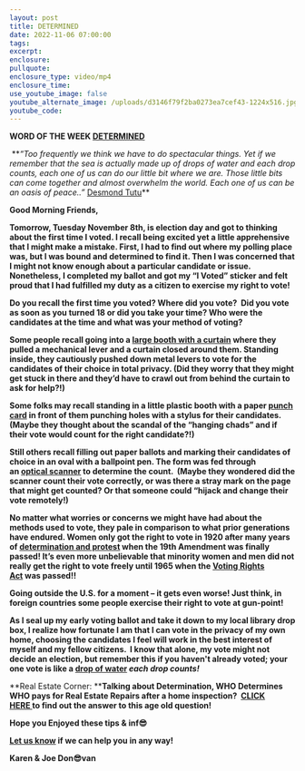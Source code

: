 ```yaml
---
layout: post
title: DETERMINED
date: 2022-11-06 07:00:00
tags:
excerpt:
enclosure:
pullquote:
enclosure_type: video/mp4
enclosure_time:
use_youtube_image: false
youtube_alternate_image: /uploads/d3146f79f2ba0273ea7cef43-1224x516.jpg
youtube_code:
---
```

**WORD OF THE WEEK&nbsp;[DETERMINED](https://www.bing.com/search?q=Determined&amp;cvid=831f56a0b00a4e8ab2773dfa94eb4573&amp;aqs=edge..69i57j69i64.8406j0j1&amp;pglt=675&amp;FORM=ANNTA1&amp;PC=U531)**

*&nbsp;****“Too frequently we think we have to do spectacular things. Yet if we remember that the sea is actually made up of drops of water and each drop counts, each one of us can do our little bit where we are. Those little bits can come together and almost overwhelm the world. Each one of us can be an oasis of peace..”*&nbsp;[Desmond Tutu](https://en.wikipedia.org/wiki/Desmond_Tutu)**

**Good Morning Friends,**

**Tomorrow, Tuesday November 8th, is election day and got to thinking about the first time I voted. I recall being excited yet a little apprehensive that I might make a mistake. First, I had to find out where my polling place was, but I was bound and determined to find it. Then I was concerned that I might not know enough about a particular candidate or issue. Nonetheless, I completed my ballot and got my “I Voted” sticker and felt proud that I had fulfilled my duty as a citizen to exercise my right to vote\!**

**Do you recall the first time you voted? Where did you vote? &nbsp;Did you vote as soon as you turned 18 or did you take your time? Who were the candidates at the time and what was your method of voting?**

**Some people recall going into a&nbsp;[large booth with a curtain](https://www.bing.com/images/search?view=detailV2&amp;ccid=B3FLhS%2fp&amp;id=AF1E3E991C3AC0FDF6560CCBD3D2E9954B8AD158&amp;thid=OIP.B3FLhS_pRNHV8bPfhOtM4wHaEs&amp;mediaurl=https%3a%2f%2fs3.amazonaws.com%2fbncore%2fwp-content%2fuploads%2f2017%2f11%2fLever-voting-machine-1-930x590.jpg&amp;cdnurl=https%3a%2f%2fth.bing.com%2fth%2fid%2fR.07714b852fe944d1d5f1b3df84eb4ce3%3frik%3dWNGKS5Xp0tPLDA%26pid%3dImgRaw%26r%3d0&amp;exph=590&amp;expw=930&amp;q=mechanical+lever+voting+machine+picture&amp;simid=608016637757106089&amp;FORM=IRPRST&amp;ck=9EBE955A9731AEAE174855C33F73D0F5&amp;selectedIndex=0&amp;idpp=overlayview&amp;ajaxhist=0&amp;ajaxserp=0)&nbsp;where they pulled a mechanical lever and a curtain closed around them. Standing inside, they cautiously pushed down metal levers to vote for the candidates of their choice in total privacy. (Did they worry that they might get stuck in there and they’d have to crawl out from behind the curtain to ask for help?\!)**

**Some folks may recall standing in a little plastic booth with a paper&nbsp;[punch card](https://www.bing.com/images/search?view=detailV2&amp;ccid=SzJ5PLt7&amp;id=1B0B1B83E8B6765700D3BEF7C73AE6C8EB4C8AE6&amp;thid=OIP.SzJ5PLt7zgImwS1jVi2iOQHaJ4&amp;mediaurl=https%3A%2F%2Fassets.atlasobscura.com%2Fmedia%2FW1siZiIsInVwbG9hZHMvYXNzZXRzLzdhZjkyMTlkNTI1MjVlNjgzM19zLWwxNjAwLmpwZyJdLFsicCIsImNvbnZlcnQiLCIiXSxbInAiLCJjb252ZXJ0IiwiLXF1YWxpdHkgODEgLWF1dG8tb3JpZW50Il0sWyJwIiwidGh1bWIiLCI2MDB4PiJdXQ%2Fs-l1600.jpg&amp;cdnurl=https%3A%2F%2Fth.bing.com%2Fth%2Fid%2FR.4b32793cbb7bce0226c12d63562da239%3Frik%3D5opM68jmOsf3vg%26pid%3DImgRaw%26r%3D0&amp;exph=800&amp;expw=600&amp;q=punch+card+voting+machines&amp;simid=608010903973741524&amp;form=IRPRST&amp;ck=276B05E9CD2F7794F55B24F9C4F65D1B&amp;selectedindex=1&amp;ajaxhist=0&amp;ajaxserp=0&amp;pivotparams=insightsToken%3Dccid_4Quc87ci*cp_96000AF18B74C716C9704BC350FA5DD1*mid_7EED0E8D529908E54CBADA246E12F94C8C12488A*simid_608021173235170292*thid_OIP.4Quc87cip7sxs9i2JpitHgHaKu&amp;vt=0&amp;sim=11&amp;iss=VSI&amp;ajaxhist=0&amp;ajaxserp=0)&nbsp;in front of them punching holes with a stylus for their candidates. (Maybe they thought about the scandal of the “hanging chads” and if their vote would count for the right candidate?\!)**

**Still others recall filling out paper ballots and marking their candidates of choice in an oval with a ballpoint pen. The form was fed through an&nbsp;[optical scanner](https://www.bing.com/images/search?view=detailV2&amp;ccid=7AzeNHBM&amp;id=1201CF674347F83A934D8E371107BA4E392B90FB&amp;thid=OIP.7AzeNHBM0gABSesUdd-NVAHaEK&amp;mediaurl=https%3A%2F%2Fassets.rappler.com%2F612F469A6EA84F6BAE882D2B94A4B421%2Fimg%2FA76DBC32F9474C5FA11B432AEAA14E59%2Fmachine_A76DBC32F9474C5FA11B432AEAA14E59.jpg&amp;cdnurl=https%3A%2F%2Fth.bing.com%2Fth%2Fid%2FR.ec0cde34704cd2000149eb1475df8d54%3Frik%3D%252b5ArOU66BxE3jg%26pid%3DImgRaw%26r%3D0&amp;exph=360&amp;expw=640&amp;q=optical+scanner+voting+image&amp;simid=608014069370588396&amp;form=IRPRST&amp;ck=32998933D74F3A5D19DA13D9EB625512&amp;selectedindex=3&amp;ajaxhist=0&amp;ajaxserp=0&amp;pivotparams=insightsToken%3Dccid_%252BV4fs9gu*cp_56EBC5719C8475F600E2599D40274D5E*mid_B48489C2020E0DB5DDCAB2CC3ACBECA6E3AE17AB*simid_608019712950088475*thid_OIP.-V4fs9guB1PhgBe1dCNVLQHaE7&amp;vt=0&amp;sim=11&amp;iss=VSI&amp;ajaxhist=0&amp;ajaxserp=0)&nbsp;to determine the count. &nbsp;(Maybe they wondered did the scanner count their vote correctly, or was there a stray mark on the page that might get counted? Or that someone could “hijack and change their vote remotely\!)&nbsp;**

**No matter what worries or concerns we might have had about the methods used to vote, they pale in comparison to what prior generations have endured. Women only got the right to vote in 1920 after many years of&nbsp;[determination and protest](https://kids.nationalgeographic.com/history/article/womens-suffrage-movement)&nbsp;when the 19th Amendment was finally passed\! It’s even more unbelievable that minority women and men did not really get the right to vote freely until 1965 when the&nbsp;[Voting Rights Act](https://www.britannica.com/event/Voting-Rights-Act)&nbsp;was passed\!\!**

**Going outside the U.S. for a moment – it gets even worse\! Just think, in foreign countries some people exercise their right to vote at gun-point\!**

**As I seal up my early voting ballot and take it down to my local library drop box, I realize how fortunate I am that I can vote in the privacy of my own home, choosing the candidates I feel will work in the best interest of myself and my fellow citizens. &nbsp;I know that alone, my vote might not decide an election, but remember this if you haven't already voted; your one vote is like a&nbsp;[drop of water](https://youtu.be/1KVhT2iNJVs)&nbsp;*each drop counts\!&nbsp;***

**Real Estate Corner:&nbsp;****Talking about Determination, WHO Determines WHO pays for Real Estate Repairs after a home inspection? &nbsp;[CLICK HERE&nbsp;](https://youtu.be/UCf3D5kl3Gw?t=30)to find out the answer to this age old question\!**

**Hope you Enjoyed these tips & inf😎**

**[Let us know](https://longislandrealestatevideoblog.com/contact)&nbsp;if we can help you in any way\!&nbsp;**

**Karen & Joe Don😎van&nbsp;**&nbsp;